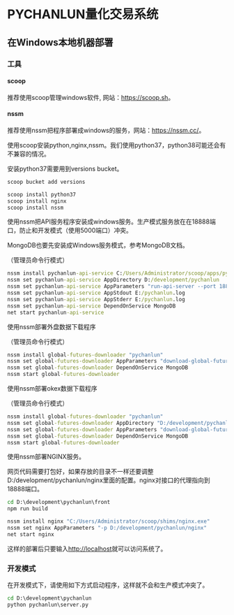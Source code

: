 # PYCHANLUN量化交易系统

## 在Windows本地机器部署

### 工具

#### scoop

推荐使用scoop管理windows软件, 网站：<https://scoop.sh>。

#### nssm

推荐使用nssm把程序部署成windows的服务，网站：<https://nssm.cc/>。

使用scoop安装python,nginx,nssm。我们使用python37，python38可能还会有不兼容的情况。

安装python37需要用到versions bucket。

```cmd
scoop bucket add versions
```

```cmd
scoop install python37
scoop install nginx
scoop install nssm
```

使用nssm把API服务程序安装成windows服务。生产模式服务放在在18888端口，防止和开发模式（使用5000端口）冲突。

MongoDB也要先安装成Windows服务模式，参考MongoDB文档。

（管理员命令行模式）
```cmd
nssm install pychanlun-api-service C:/Users/Administrator/scoop/apps/python37/current/scripts/pychanlun.exe
nssm set pychanlun-api-service AppDirectory D:/development/pychanlun
nssm set pychanlun-api-service AppParameters "run-api-server --port 18888"
nssm set pychanlun-api-service AppStdout E:/pychanlun.log
nssm set pychanlun-api-service AppStderr E:/pychanlun.log
nssm set pychanlun-api-service DependOnService MongoDB
net start pychanlun-api-service
```

使用nssm部署外盘数据下载程序

（管理员命令行模式）

```cmd
nssm install global-futures-downloader "pychanlun"
nssm set global-futures-downloader AppParameters "download-global-future-data"
nssm set global-futures-downloader DependOnService MongoDB
nssm start global-futures-downloader
```
使用nssm部署okex数据下载程序

（管理员命令行模式）

```cmd
nssm install global-futures-downloader "pychanlun"
nssm set global-futures-downloader AppDirectory "D:/development/pychanlun"
nssm set global-futures-downloader AppParameters "download-global-future-data"
nssm set global-futures-downloader DependOnService MongoDB
nssm start global-futures-downloader
```


使用nssm部署NGINX服务。

网页代码需要打包好，如果存放的目录不一样还要调整D:/development/pychanlun/nginx里面的配置。nginx对接口的代理指向到18888端口。

```cmd
cd D:\development\pychanlun\front
npm run build
```

```cmd
nssm install nginx "C:/Users/Administrator/scoop/shims/nginx.exe"
nssm set nginx AppParameters "-p D:/development/pychanlun/nginx"
net start nginx
```

这样的部署后只要输入<http://localhost>就可以访问系统了。

### 开发模式

在开发模式下，请使用如下方式启动程序，这样就不会和生产模式冲突了。

```cmd
cd D:\development\pychanlun
python pychanlun\server.py
```
